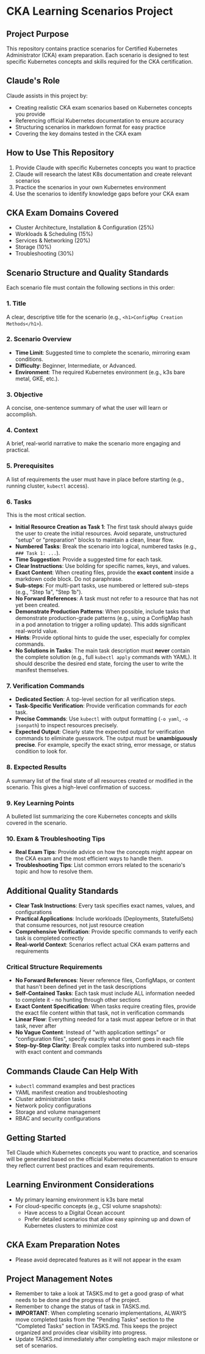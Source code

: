 # CKA Learning Scenarios Project

## Project Purpose
This repository contains practice scenarios for Certified Kubernetes Administrator (CKA) exam preparation. Each scenario is designed to test specific Kubernetes concepts and skills required for the CKA certification.

## Claude's Role
Claude assists in this project by:
- Creating realistic CKA exam scenarios based on Kubernetes concepts you provide
- Referencing official Kubernetes documentation to ensure accuracy
- Structuring scenarios in markdown format for easy practice
- Covering the key domains tested in the CKA exam

## How to Use This Repository
1. Provide Claude with specific Kubernetes concepts you want to practice
2. Claude will research the latest K8s documentation and create relevant scenarios
3. Practice the scenarios in your own Kubernetes environment
4. Use the scenarios to identify knowledge gaps before your CKA exam

## CKA Exam Domains Covered
- Cluster Architecture, Installation & Configuration (25%)
- Workloads & Scheduling (15%)
- Services & Networking (20%)
- Storage (10%)
- Troubleshooting (30%)

## Scenario Structure and Quality Standards

Each scenario file must contain the following sections in this order:

### 1. Title
A clear, descriptive title for the scenario (e.g., `<h1>ConfigMap Creation Methods</h1>`).

### 2. Scenario Overview
-   **Time Limit**: Suggested time to complete the scenario, mirroring exam conditions.
-   **Difficulty**: Beginner, Intermediate, or Advanced.
-   **Environment**: The required Kubernetes environment (e.g., k3s bare metal, GKE, etc.).

### 3. Objective
A concise, one-sentence summary of what the user will learn or accomplish.

### 4. Context
A brief, real-world narrative to make the scenario more engaging and practical.

### 5. Prerequisites
A list of requirements the user must have in place before starting (e.g., running cluster, `kubectl` access).

### 6. Tasks
This is the most critical section.
-   **Initial Resource Creation as Task 1**: The first task should always guide the user to create the initial resources. Avoid separate, unstructured "setup" or "preparation" blocks to maintain a clean, linear flow.
-   **Numbered Tasks**: Break the scenario into logical, numbered tasks (e.g., `### Task 1: ...`).
-   **Time Suggestion**: Provide a suggested time for each task.
-   **Clear Instructions**: Use bolding for specific names, keys, and values.
-   **Exact Content**: When creating files, provide the **exact content** inside a markdown code block. Do not paraphrase.
-   **Sub-steps**: For multi-part tasks, use numbered or lettered sub-steps (e.g., "Step 1a", "Step 1b").
-   **No Forward References**: A task must not refer to a resource that has not yet been created.
-   **Demonstrate Production Patterns**: When possible, include tasks that demonstrate production-grade patterns (e.g., using a ConfigMap hash in a pod annotation to trigger a rolling update). This adds significant real-world value.
-   **Hints**: Provide optional hints to guide the user, especially for complex commands.
-   **No Solutions in Tasks**: The main task description must **never** contain the complete solution (e.g., full `kubectl apply` commands with YAML). It should describe the desired end state, forcing the user to write the manifest themselves.

### 7. Verification Commands
-   **Dedicated Section**: A top-level section for all verification steps.
-   **Task-Specific Verification**: Provide verification commands for *each* task.
-   **Precise Commands**: Use `kubectl` with output formatting (`-o yaml`, `-o jsonpath`) to inspect resources precisely.
-   **Expected Output**: Clearly state the expected output for verification commands to eliminate guesswork. The output must be **unambiguously precise**. For example, specify the exact string, error message, or status condition to look for.

### 8. Expected Results
A summary list of the final state of all resources created or modified in the scenario. This gives a high-level confirmation of success.

### 9. Key Learning Points
A bulleted list summarizing the core Kubernetes concepts and skills covered in the scenario.

### 10. Exam & Troubleshooting Tips
-   **Real Exam Tips**: Provide advice on how the concepts might appear on the CKA exam and the most efficient ways to handle them.
-   **Troubleshooting Tips**: List common errors related to the scenario's topic and how to resolve them.

## Additional Quality Standards
- **Clear Task Instructions**: Every task specifies exact names, values, and configurations
- **Practical Applications**: Include workloads (Deployments, StatefulSets) that consume resources, not just resource creation
- **Comprehensive Verification**: Provide specific commands to verify each task is completed correctly
- **Real-world Context**: Scenarios reflect actual CKA exam patterns and requirements

### Critical Structure Requirements
- **No Forward References**: Never reference files, ConfigMaps, or content that hasn't been defined yet in the task descriptions
- **Self-Contained Tasks**: Each task must include ALL information needed to complete it - no hunting through other sections
- **Exact Content Specification**: When tasks require creating files, provide the exact file content within that task, not in verification commands
- **Linear Flow**: Everything needed for a task must appear before or in that task, never after
- **No Vague Content**: Instead of "with application settings" or "configuration files", specify exactly what content goes in each file
- **Step-by-Step Clarity**: Break complex tasks into numbered sub-steps with exact content and commands

## Commands Claude Can Help With
- `kubectl` command examples and best practices
- YAML manifest creation and troubleshooting
- Cluster administration tasks
- Network policy configurations
- Storage and volume management
- RBAC and security configurations

## Getting Started
Tell Claude which Kubernetes concepts you want to practice, and scenarios will be generated based on the official Kubernetes documentation to ensure they reflect current best practices and exam requirements.

## Learning Environment Considerations
- My primary learning environment is k3s bare metal
- For cloud-specific concepts (e.g., CSI volume snapshots):
  - Have access to a Digital Ocean account
  - Prefer detailed scenarios that allow easy spinning up and down of Kubernetes clusters to minimize cost

## CKA Exam Preparation Notes
- Please avoid deprecated features as it will not appear in the exam

## Project Management Notes
- Remember to take a look at TASKS.md to get a good grasp of what needs to be done and the progress of the project.
- Remember to change the status of task in TASKS.md.
- **IMPORTANT**: When completing scenario implementations, ALWAYS move completed tasks from the "Pending Tasks" section to the "Completed Tasks" section in TASKS.md. This keeps the project organized and provides clear visibility into progress.
- Update TASKS.md immediately after completing each major milestone or set of scenarios.
